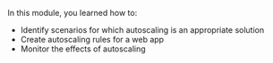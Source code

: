 In this module, you learned how to:

* Identify scenarios for which autoscaling is an appropriate solution
* Create autoscaling rules for a web app
* Monitor the effects of autoscaling
